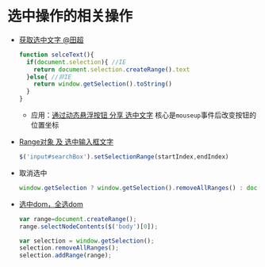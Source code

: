 # 选中操作的相关操作

* [获取选中文字 @田超](https://segmentfault.com/a/1190000009298912)

  ```js
  function selceText(){
    if(document.selection){ //IE
      return document.selection.createRange().text
    }else{ //非IE
      return window.getSelection().toString()
    }
  }
  ```
  
  * 应用：[通过动态悬浮按钮 分享 选中文字](https://segmentfault.com/a/1190000004566001) 核心是`mouseup`事件后改变按钮的位置坐标
* [Range对象 及 选中输入框文字](https://segmentfault.com/a/1190000008573924)

  ```js
  $('input#searchBox').setSelectionRange(startIndex,endIndex)
  ```

* 取消选中
  
  ```js
  window.getSelection ? window.getSelection().removeAllRanges() : document.selection.empty();
  ```

* [选中dom，全选dom](https://blog.csdn.net/wulex/article/details/96573684)

  ```js
  var range=document.createRange();
  range.selectNodeContents($('body')[0]);
  
  var selection = window.getSelection();
  selection.removeAllRanges();
  selection.addRange(range);
  ```

